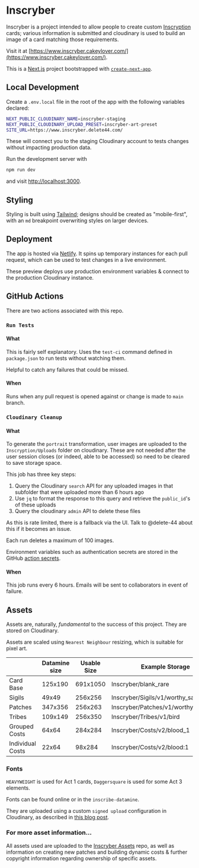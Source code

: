 # Inscryber

Inscryber is a project intended to allow people to create custom [Inscryption](https://www.inscryption.com/) cards; various information is submitted and cloudinary is used to build an image of a card matching those requirements.

Visit it at [https://www.inscryber.cakeylover.com/](https://www.inscryber.cakeylover.com/).

This is a [Next.js](https://nextjs.org/) project bootstrapped with [`create-next-app`](https://github.com/vercel/next.js/tree/canary/packages/create-next-app).

## Local Development

Create a `.env.local` file in the root of the app with the following variables declared:

```bash
NEXT_PUBLIC_CLOUDINARY_NAME=inscryber-staging
NEXT_PUBLIC_CLOUDINARY_UPLOAD_PRESET=inscryber-art-preset
SITE_URL=https://www.inscryber.delete44.com/
```

These will connect you to the staging Cloudinary account to tests changes without impacting production data.

Run the development server with

```bash
npm run dev
```

and visit [http://localhost:3000](http://localhost:3000).

## Styling

Styling is built using [Tailwind](https://tailwindcss.com/); designs should be created as "mobile-first", with an `md` breakpoint overwriting styles on larger devices.

## Deployment

The app is hosted via [Netlify](https://www.netlify.com/). It spins up temporary instances for each pull request, which can be used to test changes in a live environment.

These preview deploys use production environment variables & connect to the production Cloudinary instance.

## GitHub Actions

There are two actions associated with this repo.

### `Run Tests`

#### What

This is fairly self explanatory. Uses the `test-ci` command defined in `package.json` to run tests without watching them.

Helpful to catch any failures that could be missed.

#### When

Runs when any pull request is opened against or change is made to `main` branch.

### `Cloudinary Cleanup`

#### What

To generate the `portrait` transformation, user images are uploaded to the `Inscryption/Uploads` folder on cloudinary. These are not needed after the user session closes (or indeed, able to be accessed) so need to be cleared to save storage space.

This job has three key steps:

1. Query the Cloudinary `search` API for any uploaded images in that subfolder that were uploaded more than 6 hours ago
2. Use `jq` to format the response to this query and retrieve the `public_id`'s of these uploads
3. Query the cloudinary `admin` API to delete these files

As this is rate limited, there is a fallback via the UI. Talk to @delete-44 about this if it becomes an issue.

Each run deletes a maximum of 100 images.

Environment variables such as authentication secrets are stored in the GitHub [action secrets](https://docs.github.com/en/actions/security-guides/encrypted-secrets).

#### When

This job runs every 6 hours. Emails will be sent to collaborators in event of failure.

## Assets

Assets are, naturally, _fundamental_ to the success of this project. They are stored on Cloudinary.

Assets are scaled using `Nearest Neighbour` resizing, which is suitable for pixel art.

|                  | Datamine size | Usable Size | Example Storage                       |
| ---------------- | ------------- | ----------- | ------------------------------------- |
| Card Base        | 125x190       | 691x1050    | Inscryber/blank_rare                  |
| Sigils           | 49x49         | 256x256     | Inscryber/Sigils/v1/worthy_sacrifice  |
| Patches          | 347x356       | 256x263     | Inscryber/Patches/v1/worthy_sacrifice |
| Tribes           | 109x149       | 256x350     | Inscryber/Tribes/v1/bird              |
| Grouped Costs    | 64x64         | 284x284     | Inscryber/Costs/v2/blood_1            |
| Individual Costs | 22x64         | 98x284      | Inscryber/Costs/v2/blood:1            |

### Fonts

`HEAVYWEIGHT` is used for Act 1 cards, `Daggersquare` is used for some Act 3 elements.

Fonts can be found online or in the `inscribe-datamine`.

They are uploaded using a custom `signed upload` configuration in Cloudinary, as described in [this blog post](https://www.learnwithjason.dev/blog/upload-custom-font-cloudinary-media-library).

### For more asset information...

All assets used are uploaded to the [Inscryber Assets](https://github.com/delete-44/inscryber-assets) repo, as well as information on creating new patches and building dynamic costs & further copyright information regarding ownership of specific assets.
